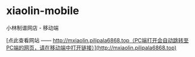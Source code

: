 # xiaolin-mobile

小林制谱网店 - 移动端

[点此查看网站 —— http://mxiaolin.pilipala6868.top（PC端打开会自动跳转至PC端的网页，请在移动端中打开链接）](http://mxiaolin.pilipala6868.top)
